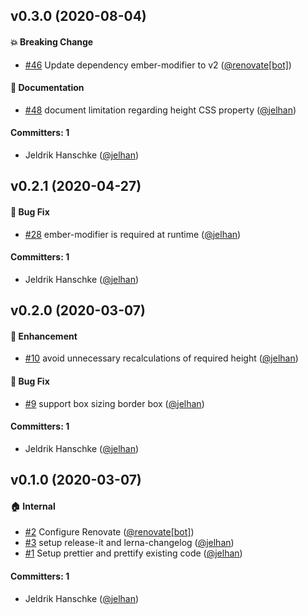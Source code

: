 ## v0.3.0 (2020-08-04)

#### :boom: Breaking Change
* [#46](https://github.com/jelhan/ember-autoresize-modifier/pull/46) Update dependency ember-modifier to v2 ([@renovate[bot]](https://github.com/apps/renovate))

#### :memo: Documentation
* [#48](https://github.com/jelhan/ember-autoresize-modifier/pull/48) document limitation regarding height CSS property ([@jelhan](https://github.com/jelhan))

#### Committers: 1
- Jeldrik Hanschke ([@jelhan](https://github.com/jelhan))

## v0.2.1 (2020-04-27)

#### :bug: Bug Fix
* [#28](https://github.com/jelhan/ember-autoresize-modifier/pull/28) ember-modifier is required at runtime ([@jelhan](https://github.com/jelhan))

#### Committers: 1
- Jeldrik Hanschke ([@jelhan](https://github.com/jelhan))

## v0.2.0 (2020-03-07)

#### :rocket: Enhancement
* [#10](https://github.com/jelhan/ember-autoresize-modifier/pull/10) avoid unnecessary recalculations of required height ([@jelhan](https://github.com/jelhan))

#### :bug: Bug Fix
* [#9](https://github.com/jelhan/ember-autoresize-modifier/pull/9) support box sizing border box ([@jelhan](https://github.com/jelhan))

#### Committers: 1
- Jeldrik Hanschke ([@jelhan](https://github.com/jelhan))

## v0.1.0 (2020-03-07)

#### :house: Internal
* [#2](https://github.com/jelhan/ember-autoresize-modifier/pull/2) Configure Renovate ([@renovate[bot]](https://github.com/apps/renovate))
* [#3](https://github.com/jelhan/ember-autoresize-modifier/pull/3) setup release-it and lerna-changelog ([@jelhan](https://github.com/jelhan))
* [#1](https://github.com/jelhan/ember-autoresize-modifier/pull/1) Setup prettier and prettify existing code ([@jelhan](https://github.com/jelhan))

#### Committers: 1
- Jeldrik Hanschke ([@jelhan](https://github.com/jelhan))

